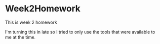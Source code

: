 # Week2Homework
This is week 2 homework

I'm turning this in late so I tried to only use the tools that were available to me at the time.
